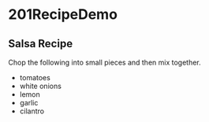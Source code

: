 # 201RecipeDemo

## Salsa Recipe

Chop the following into small pieces and then mix together.

- tomatoes
- white onions
- lemon
- garlic
- cilantro
